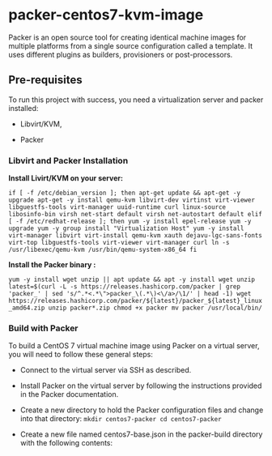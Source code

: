 # packer-centos7-kvm-image
Packer is an open source tool for creating identical machine images for multiple platforms from a single source configuration called a template. It uses different plugins as builders, provisioners or post-processors.


## Pre-requisites
To run this project with success, you need a virtualization server and packer installed:

- Libvirt/KVM,

- Packer


### Libvirt and Packer Installation
**Install Livirt/KVM on your server:**

`if [ -f /etc/debian_version ]; then
apt-get update && apt-get -y upgrade
apt-get -y install qemu-kvm libvirt-dev virtinst virt-viewer libguestfs-tools virt-manager uuid-runtime curl linux-source libosinfo-bin
virsh net-start default
virsh net-autostart default
elif [ -f /etc/redhat-release ]; then
yum -y install epel-release
yum -y upgrade
yum -y group install "Virtualization Host"
yum -y install virt-manager libvirt virt-install qemu-kvm xauth dejavu-lgc-sans-fonts virt-top libguestfs-tools virt-viewer virt-manager curl
ln -s /usr/libexec/qemu-kvm /usr/bin/qemu-system-x86_64
fi`


**Install the Packer binary :**

`yum -y install wget unzip || apt update && apt -y install wget unzip
latest=$(curl -L -s https://releases.hashicorp.com/packer | grep 'packer_' | sed 's/^.*<.*\">packer_\(.*\)<\/a>/\1/' | head -1)
wget https://releases.hashicorp.com/packer/${latest}/packer_${latest}_linux_amd64.zip
unzip packer*.zip
chmod +x packer
mv packer /usr/local/bin/`

### Build with Packer

To build a CentOS 7 virtual machine image using Packer on a virtual server, you will need to follow these general steps:

- Connect to the virtual server via SSH as described.

- Install Packer on the virtual server by following the instructions provided in the Packer documentation.

- Create a new directory to hold the Packer configuration files and change into that directory:
    `mkdir centos7-packer
     cd centos7-packer`
- Create a new file named centos7-base.json in the packer-build directory with the following contents:

